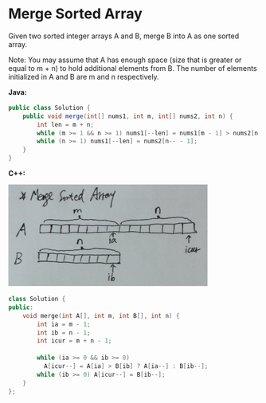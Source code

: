 # Merge Sorted Array

Given two sorted integer arrays A and B, merge B into A as one sorted array.

Note:
You may assume that A has enough space (size that is greater or equal to m + n) to hold additional elements from B. The number of elements initialized in A and B are m and n respectively.

**Java:**
```java
public class Solution {
    public void merge(int[] nums1, int m, int[] nums2, int n) {
        int len = m + n;
        while (m >= 1 && n >= 1) nums1[--len] = nums1[m - 1] > nums2[n - 1] ? nums1[m-- - 1] : nums2[n-- - 1];
        while (n >= 1) nums1[--len] = nums2[n-- - 1];
    }
}
```

**C++:**

![](MergeSortedArray-P1.jpg)

```c++
class Solution {
public:
    void merge(int A[], int m, int B[], int n) {
        int ia = m - 1;
        int ib = n - 1;
        int icur = m + n - 1;

        while (ia >= 0 && ib >= 0)
          A[icur--] = A[ia] > B[ib] ? A[ia--] : B[ib--];
        while (ib >= 0) A[icur--] = B[ib--];
    }
};
```
